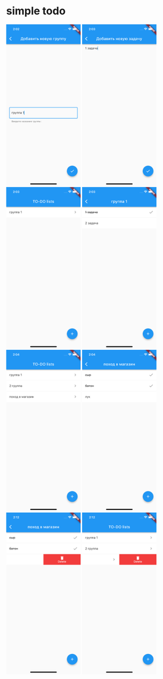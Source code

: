 # simple todo

<img src="screenshots/create_group.png" width="200">
<img src="screenshots/create_task.png" width="200">
<img src="screenshots/group_created.png" width="200">
<img src="screenshots/tasks.png" width="200">
<img src="screenshots/group_in_practice.png" width="200">
<img src="screenshots/tasks_in_practice.png" width="200">
<img src="screenshots/delete_task.png" width="200">
<img src="screenshots/delete_group.png" width="200">

